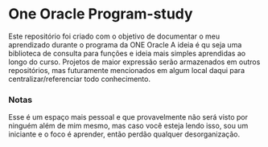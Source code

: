 # One Oracle Program-study
Este repositório foi criado com o objetivo de documentar o meu aprendizado durante o programa da ONE Oracle 
A ideia é qu seja uma biblioteca de consulta para funções e ideia mais simples aprendidas ao longo do curso.
Projetos de maior expressão serão armazenados em outros repositórios, mas futuramente mencionados em algum local daqui para centralizar/referenciar todo conhecimento.

### Notas
Esse é um espaço mais pessoal e que provavelmente não será visto por ninguém além de mim mesmo, mas caso você esteja lendo isso, sou um iniciante e o foco é aprender, então perdão qualquer desorganização.
